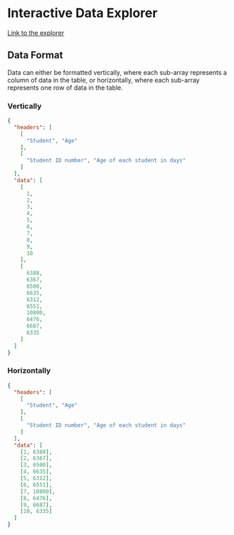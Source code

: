 # Interactive Data Explorer

[Link to the explorer](https://dealien.github.io/Data-Viewer/)

## Data Format

Data can either be formatted vertically, where each sub-array represents a column of data in the table, or horizontally, where each sub-array represents one row of data in the table. 

### Vertically
```json
{
  "headers": [
    [
      "Student", "Age"
    ],
    [
      "Student ID number", "Age of each student in days"
    ]
  ],
  "data": [
    [
      1,
      2,
      3,
      4,
      5,
      6,
      7,
      8,
      9,
      10
    ],
    [
      6388,
      6367,
      6500,
      6635,
      6312,
      6551,
      10800,
      6476,
      6687,
      6335
    ]
  ]
}
```

### Horizontally
```json
{
  "headers": [
    [
      "Student", "Age"
    ],
    [
      "Student ID number", "Age of each student in days"
    ]
  ],
  "data": [
    [1, 6388],
    [2, 6367],
    [3, 6500],
    [4, 6635],
    [5, 6312],
    [6, 6551],
    [7, 10800],
    [8, 6476],
    [9, 6687],
    [10, 6335]
  ]
}
```

